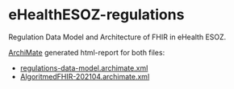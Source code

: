 # eHealthESOZ-regulations
Regulation Data Model and Architecture of FHIR in eHealth ESOZ.

[ArchiMate](https://www.archimatetool.com/) generated html-report for both files:
- [regulations-data-model.archimate.xml](http://algoritmed.com/html-regulations-data-model)
- [AlgoritmedFHIR-202104.archimate.xml](http://algoritmed.com/html-regulations-data-model)

